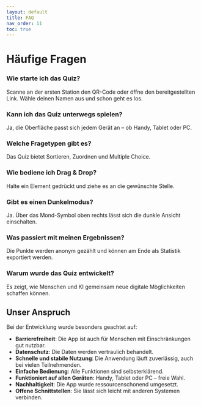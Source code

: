 ```yaml
---
layout: default
title: FAQ
nav_order: 11
toc: true
---
```


# Häufige Fragen

### Wie starte ich das Quiz?
Scanne an der ersten Station den QR-Code oder öffne den bereitgestellten Link. Wähle deinen Namen aus und schon geht es los.

### Kann ich das Quiz unterwegs spielen?
Ja, die Oberfläche passt sich jedem Gerät an – ob Handy, Tablet oder PC.

### Welche Fragetypen gibt es?
Das Quiz bietet Sortieren, Zuordnen und Multiple Choice.

### Wie bediene ich Drag & Drop?
Halte ein Element gedrückt und ziehe es an die gewünschte Stelle.

### Gibt es einen Dunkelmodus?
Ja. Über das Mond-Symbol oben rechts lässt sich die dunkle Ansicht einschalten.

### Was passiert mit meinen Ergebnissen?
Die Punkte werden anonym gezählt und können am Ende als Statistik exportiert werden.

### Warum wurde das Quiz entwickelt?
Es zeigt, wie Menschen und KI gemeinsam neue digitale Möglichkeiten schaffen können.

## Unser Anspruch

Bei der Entwicklung wurde besonders geachtet auf:

- **Barrierefreiheit**: Die App ist auch für Menschen mit Einschränkungen gut nutzbar.
- **Datenschutz**: Die Daten werden vertraulich behandelt.
- **Schnelle und stabile Nutzung**: Die Anwendung läuft zuverlässig, auch bei vielen Teilnehmenden.
- **Einfache Bedienung**: Alle Funktionen sind selbsterklärend.
- **Funktioniert auf allen Geräten**: Handy, Tablet oder PC – freie Wahl.
- **Nachhaltigkeit**: Die App wurde ressourcenschonend umgesetzt.
- **Offene Schnittstellen**: Sie lässt sich leicht mit anderen Systemen verbinden.


